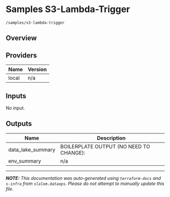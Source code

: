 
# Samples S3-Lambda-Trigger

`/samples/s3-lambda-trigger`

## Overview


## Providers

| Name | Version |
|------|---------|
| local | n/a |

## Inputs

No input.

## Outputs

| Name | Description |
|------|-------------|
| data\_lake\_summary | BOILERPLATE OUTPUT (NO NEED TO CHANGE): |
| env\_summary | n/a |

---------------------

_**NOTE:** This documentation was auto-generated using
`terraform-docs` and `s-infra` from `slalom.dataops`.
Please do not attempt to manually update this file._
